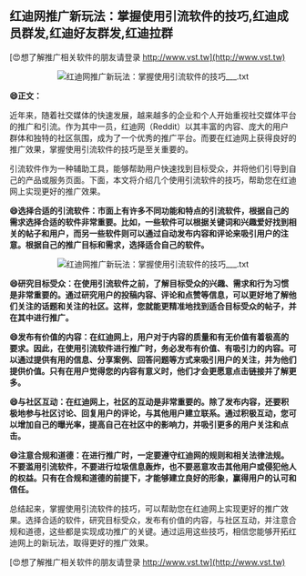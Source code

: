 ## **红迪网推广新玩法：掌握使用引流软件的技巧,红迪成员群发,红迪好友群发,红迪拉群**

[😍想了解推广相关软件的朋友请登录 http://www.vst.tw](http://www.vst.tw)

 <center><img src="https://vst.tw/MP4/tuiguang/png/0.png" alt="红迪网推广新玩法：掌握使用引流软件的技巧___.txt"></center>

**😄正文：**

近年来，随着社交媒体的快速发展，越来越多的企业和个人开始重视社交媒体平台的推广和引流。作为其中一员，红迪网（Reddit）以其丰富的内容、庞大的用户群体和独特的社区氛围，成为了一个优秀的推广平台。而要在红迪网上获得良好的推广效果，掌握使用引流软件的技巧是至关重要的。

引流软件作为一种辅助工具，能够帮助用户快速找到目标受众，并将他们引导到自己的产品或服务页面。下面，本文将介绍几个使用引流软件的技巧，帮助您在红迪网上实现更好的推广效果。

**😄选择合适的引流软件：市面上有许多不同功能和特点的引流软件，根据自己的需求选择合适的软件非常重要。比如，一些软件可以根据关键词和兴趣爱好找到相关的帖子和用户，而另一些软件则可以通过自动发布内容和评论来吸引用户的注意。根据自己的推广目标和需求，选择适合自己的软件。**

 <center><img src="https://vst.tw/MP4/tuiguang/png/2.png" alt="红迪网推广新玩法：掌握使用引流软件的技巧___.txt"></center>

**😄研究目标受众：在使用引流软件之前，了解目标受众的兴趣、需求和行为习惯是非常重要的。通过研究用户的投稿内容、评论和点赞等信息，可以更好地了解他们关注的话题和关注的社区。这样，您就能更精准地找到适合目标受众的帖子，并在其中进行推广。**

**😄发布有价值的内容：在红迪网上，用户对于内容的质量和有无价值有着极高的要求。因此，在使用引流软件进行推广时，务必发布有价值、有吸引力的内容。可以通过提供有用的信息、分享案例、回答问题等方式来吸引用户的关注，并为他们提供价值。只有在用户觉得您的内容有意义时，他们才会更愿意点击链接并了解更多。**

**😄与社区互动：在红迪网上，社区的互动是非常重要的。除了发布内容，还要积极地参与社区讨论、回复用户的评论，与其他用户建立联系。通过积极互动，您可以增加自己的曝光率，提高自己在社区中的影响力，并吸引更多的用户关注和点击。**

**😄注意合规和道德：在进行推广时，一定要遵守红迪网的规则和相关法律法规。不要滥用引流软件，不要进行垃圾信息轰炸，也不要恶意攻击其他用户或侵犯他人的权益。只有在合规和道德的前提下，才能够建立良好的形象，赢得用户的认可和信任。**

总结起来，掌握使用引流软件的技巧，可以帮助您在红迪网上实现更好的推广效果。选择合适的软件，研究目标受众，发布有价值的内容，与社区互动，并注意合规和道德，这些都是实现成功推广的关键。通过运用这些技巧，相信您能够开拓红迪网上的新玩法，取得更好的推广效果。

[😍想了解推广相关软件的朋友请登录 http://www.vst.tw](http://www.vst.tw)



